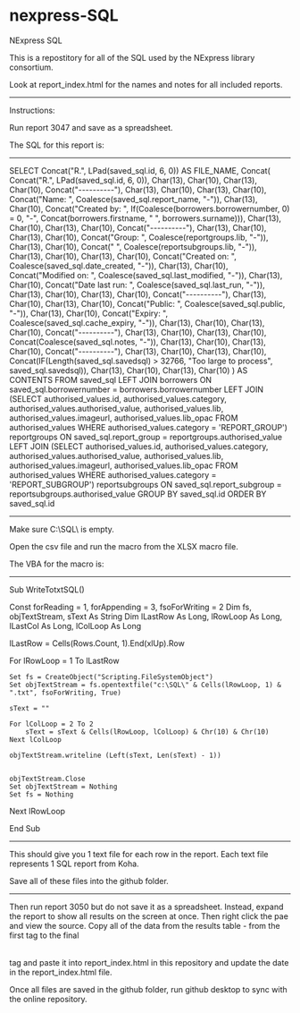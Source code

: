 # nexpress-SQL
NExpress SQL

This is a repostitory for all of the SQL used by the NExpress library consortium.

Look at report_index.html for the names and notes for all included reports.

-----

Instructions:

Run report 3047 and save as a spreadsheet.

The SQL for this report is:

----------

SELECT
  Concat("R.", LPad(saved_sql.id, 6, 0)) AS FILE_NAME,
  Concat(
    Concat("R.", LPad(saved_sql.id, 6, 0)), Char(13), Char(10), Char(13), Char(10),
    Concat("----------"), Char(13), Char(10), Char(13), Char(10),
    Concat("Name: ", Coalesce(saved_sql.report_name, "-")), Char(13), Char(10),
    Concat("Created by: ", If(Coalesce(borrowers.borrowernumber, 0) = 0, "-", Concat(borrowers.firstname, " ", borrowers.surname))), Char(13), Char(10), Char(13), Char(10),
    Concat("----------"), Char(13), Char(10), Char(13), Char(10),
    Concat("Group: ", Coalesce(reportgroups.lib, "-")), Char(13), Char(10),
    Concat("     ", Coalesce(reportsubgroups.lib, "-")), Char(13), Char(10), Char(13), Char(10),
    Concat("Created on: ", Coalesce(saved_sql.date_created, "-")), Char(13), Char(10),
    Concat("Modified on: ", Coalesce(saved_sql.last_modified, "-")), Char(13), Char(10),
    Concat("Date last run: ", Coalesce(saved_sql.last_run, "-")), Char(13), Char(10), Char(13), Char(10),
    Concat("----------"), Char(13), Char(10), Char(13), Char(10),
    Concat("Public: ", Coalesce(saved_sql.public, "-")), Char(13), Char(10),
    Concat("Expiry: ", Coalesce(saved_sql.cache_expiry, "-")), Char(13), Char(10), Char(13), Char(10),
    Concat("----------"), Char(13), Char(10), Char(13), Char(10),
    Concat(Coalesce(saved_sql.notes, "-")), Char(13), Char(10), Char(13), Char(10),
    Concat("----------"), Char(13), Char(10), Char(13), Char(10),
    Concat(IF(Length(saved_sql.savedsql) > 32766, "Too large to process", saved_sql.savedsql)), Char(13), Char(10), Char(13), Char(10)
  ) AS CONTENTS
FROM
  saved_sql
  LEFT JOIN borrowers ON saved_sql.borrowernumber = borrowers.borrowernumber
  LEFT JOIN (SELECT
        authorised_values.id,
        authorised_values.category,
        authorised_values.authorised_value,
        authorised_values.lib,
        authorised_values.imageurl,
        authorised_values.lib_opac
      FROM
        authorised_values
      WHERE
        authorised_values.category = 'REPORT_GROUP') reportgroups ON
    saved_sql.report_group = reportgroups.authorised_value
  LEFT JOIN (SELECT
        authorised_values.id,
        authorised_values.category,
        authorised_values.authorised_value,
        authorised_values.lib,
        authorised_values.imageurl,
        authorised_values.lib_opac
      FROM
        authorised_values
      WHERE
        authorised_values.category = 'REPORT_SUBGROUP') reportsubgroups ON saved_sql.report_subgroup =
    reportsubgroups.authorised_value
GROUP BY
  saved_sql.id
ORDER BY
  saved_sql.id

----------

Make sure C:\SQL\ is empty.

Open the csv file and run the macro from the XLSX macro file.

The VBA for the macro is:

----------

Sub WriteTotxtSQL()

Const forReading = 1, forAppending = 3, fsoForWriting = 2
Dim fs, objTextStream, sText As String
Dim lLastRow As Long, lRowLoop As Long, lLastCol As Long, lColLoop As Long

lLastRow = Cells(Rows.Count, 1).End(xlUp).Row

For lRowLoop = 1 To lLastRow

    Set fs = CreateObject("Scripting.FileSystemObject")
    Set objTextStream = fs.opentextfile("c:\SQL\" & Cells(lRowLoop, 1) & ".txt", fsoForWriting, True)

    sText = ""

    For lColLoop = 2 To 2
        sText = sText & Cells(lRowLoop, lColLoop) & Chr(10) & Chr(10)
    Next lColLoop

    objTextStream.writeline (Left(sText, Len(sText) - 1))


    objTextStream.Close
    Set objTextStream = Nothing
    Set fs = Nothing

Next lRowLoop

End Sub

----------

This should give you 1 text file for each row in the report.  Each text file represents 1 SQL report from Koha.

Save all of these files into the github folder.

----------

Then run report 3050 but do not save it as a spreadsheet.  Instead, expand the report to show all results on the screen at once.  Then right click the pae and view the source.  Copy all of the data from the results table - from the first <table> tag to the final </table> tag and paste it into report_index.html in this repository and update the date in the report_index.html file.

Once all files are saved in the github folder, run github desktop to sync with the online repository.
